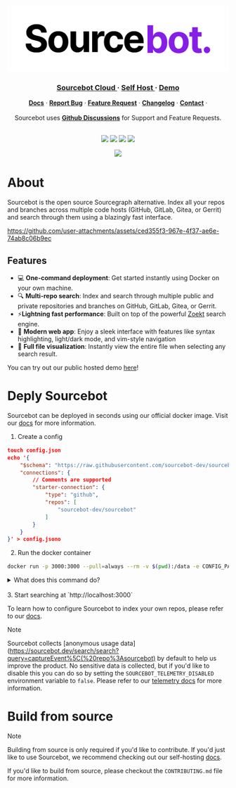 
<div align="center">
<picture>
  <source media="(prefers-color-scheme: dark)" srcset=".github/images/logo_dark.png">
  <img height="150" src=".github/images/logo_light.png">
</picture>
</div>
<div align="center">
   <div>
      <h3>
         <a href="https://app.sourcebot.dev">
            <strong>Sourcebot Cloud</strong>
         </a> · 
         <a href="https://docs.sourcebot.dev/self-hosting/overview">
            <strong>Self Host</strong>
         </a> · 
         <a href="https://sourcebot.dev/search">
            <strong>Demo</strong>
         </a>
      </h3>
   </div>

   <div>
      <a href="https://docs.sourcebot.dev/"><strong>Docs</strong></a> ·
      <a href="https://github.com/sourcebot-dev/sourcebot/issues"><strong>Report Bug</strong></a> ·
      <a href="https://github.com/sourcebot-dev/sourcebot/discussions/categories/ideas"><strong>Feature Request</strong></a> ·
      <a href="https://www.sourcebot.dev/changelog"><strong>Changelog</strong></a> ·
      <a href="https://www.sourcebot.dev/contact"><strong>Contact</strong></a> ·
   </div>
   <br/>
   <span>Sourcebot uses <a href="https://github.com/sourcebot-dev/sourcebot/discussions"><strong>Github Discussions</strong></a>  for Support and Feature Requests.</span>
   <br/>
   <br/>
   <div>
   </div>
</div>
<p align="center">
  <a href="mailto:team@sourcebot.dev"><img src="https://img.shields.io/badge/Email%20Us-brightgreen" /></a>
  <a href="https://github.com/sourcebot-dev/sourcebot/blob/main/LICENSE"><img src="https://img.shields.io/github/license/sourcebot-dev/sourcebot"/></a>
  <a href="https://github.com/sourcebot-dev/sourcebot/actions/workflows/ghcr-publish.yml"><img src="https://img.shields.io/github/actions/workflow/status/sourcebot-dev/sourcebot/ghcr-publish.yml"/><a>
  <a href="https://github.com/sourcebot-dev/sourcebot/stargazers"><img src="https://img.shields.io/github/stars/sourcebot-dev/sourcebot" /></a>
</p>
<p align="center">
<p align="center">
    <a href="https://discord.gg/6Fhp27x7Pb"><img src="https://dcbadge.limes.pink/api/server/https://discord.gg/6Fhp27x7Pb?style=flat"/></a>
</p>
</p>

# About

Sourcebot is the open source Sourcegraph alternative. Index all your repos and branches across multiple code hosts (GitHub, GitLab, Gitea, or Gerrit) and search through them using a blazingly fast interface.

https://github.com/user-attachments/assets/ced355f3-967e-4f37-ae6e-74ab8c06b9ec


## Features
- 💻 **One-command deployment**: Get started instantly using Docker on your own machine.
- 🔍 **Multi-repo search**: Index and search through multiple public and private repositories and branches on GitHub, GitLab, Gitea, or Gerrit.
- ⚡**Lightning fast performance**: Built on top of the powerful [Zoekt](https://github.com/sourcegraph/zoekt) search engine.
- 🎨 **Modern web app**: Enjoy a sleek interface with features like syntax highlighting, light/dark mode, and vim-style navigation 
- 📂 **Full file visualization**: Instantly view the entire file when selecting any search result.

You can try out our public hosted demo [here](https://sourcebot.dev/search)!

# Deply Sourcebot

Sourcebot can be deployed in seconds using our official docker image. Visit our [docs](https://docs.sourcebot.dev/self-hosting/overview) for more information.

1. Create a config
```json
touch config.json
echo '{
    "$schema": "https://raw.githubusercontent.com/sourcebot-dev/sourcebot/main/schemas/v3/index.json",
    "connections": {
        // Comments are supported
        "starter-connection": {
            "type": "github",
            "repos": [
                "sourcebot-dev/sourcebot"
            ]
        }
    }
}' > config.jsono
```

2. Run the docker container
```sh
docker run -p 3000:3000 --pull=always --rm -v $(pwd):/data -e CONFIG_PATH=/data/config.json --name sourcebot ghcr.io/sourcebot-dev/sourcebot:latest
```
<details>
<summary>What does this command do?</summary>

- Pull and run the Sourcebot docker image from [ghcr.io/sourcebot-dev/sourcebot:latest](https://github.com/sourcebot-dev/sourcebot/pkgs/container/sourcebot).
- Mount the current directory (`-v $(pwd):/data`) to allow Sourcebot to persist the `.sourcebot` cache.
- Clones sourcebot at `HEAD` into `.sourcebot/github/sourcebot-dev/sourcebot`.
- Indexes sourcebot into a .zoekt index file in `.sourcebot/index/`.
- Map port 3000 between your machine and the docker image.
- Starts the web server on port 3000.
</details>
</br>
3. Start searching at `http://localhost:3000`

</br>

To learn how to configure Sourcebot to index your own repos, please refer to our [docs](https://docs.sourcebot.dev/self-hosting/overview).

> [!NOTE]
> Sourcebot collects [anonymous usage data](https://sourcebot.dev/search/search?query=captureEvent%5C(%20repo%3Asourcebot) by default to help us improve the product. No sensitive data is collected, but if you'd like to disable this you can do so by setting the `SOURCEBOT_TELEMETRY_DISABLED` environment
> variable to `false`. Please refer to our [telemetry docs](https://docs.sourcebot.dev/self-hosting/overview#telemetry) for more information.

# Build from source
>[!NOTE]
> Building from source is only required if you'd like to contribute. If you'd just like to use Sourcebot, we recommend checking out our self-hosting [docs](https://docs.sourcebot.dev/self-hosting/overview).

If you'd like to build from source, please checkout the `CONTRIBUTING.md` file for more information.

